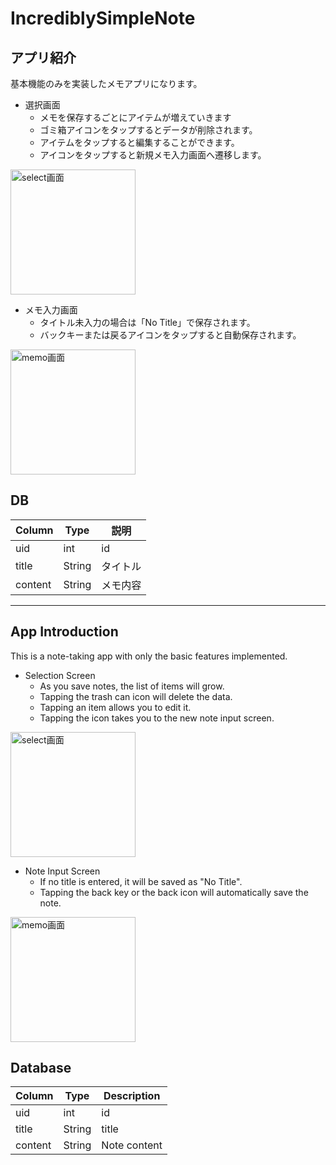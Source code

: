 # IncrediblySimpleNote
## アプリ紹介
基本機能のみを実装したメモアプリになります。
* 選択画面
  * メモを保存するごとにアイテムが増えていきます
  * ゴミ箱アイコンをタップするとデータが削除されます。
  * アイテムをタップすると編集することができます。
  * アイコンをタップすると新規メモ入力画面へ遷移します。
<img alt="select画面" width="200" src="https://github.com/kazu09/IncrediblySimpleNote/assets/64839248/4e4ea2a8-910d-4c8c-a41f-1731d7fe8a88">

* メモ入力画面
  * タイトル未入力の場合は「No Title」で保存されます。
  * バックキーまたは戻るアイコンをタップすると自動保存されます。
<img alt="memo画面" width="200" src="https://github.com/kazu09/IncrediblySimpleNote/assets/64839248/50824f6a-9aaa-4ec8-9160-99be7689d11f">

## DB
|Column|Type|説明|
|------|----|---|
|uid|int|id|
|title|String|タイトル|
|content|String|メモ内容|

---
## App Introduction
This is a note-taking app with only the basic features implemented.

* Selection Screen
  * As you save notes, the list of items will grow.
  * Tapping the trash can icon will delete the data.
  * Tapping an item allows you to edit it.
  * Tapping the icon takes you to the new note input screen.
<img alt="select画面" width="200" src="https://github.com/kazu09/IncrediblySimpleNote/assets/64839248/4e4ea2a8-910d-4c8c-a41f-1731d7fe8a88">

* Note Input Screen
  * If no title is entered, it will be saved as "No Title".
  * Tapping the back key or the back icon will automatically save the note.
<img alt="memo画面" width="200" src="https://github.com/kazu09/IncrediblySimpleNote/assets/64839248/50824f6a-9aaa-4ec8-9160-99be7689d11f">


## Database
|Column|Type|Description|
|------|----|---|
|uid|int|id|
|title|String|title|
|content|String|Note content|
